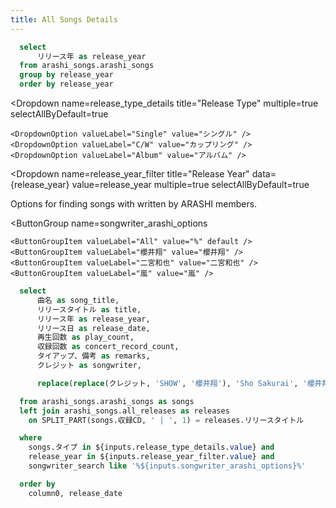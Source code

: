 ```yaml
---
title: All Songs Details
---
```


```sql release_year
  select
      リリース年 as release_year
  from arashi_songs.arashi_songs
  group by release_year
  order by release_year
```

<Dropdown 
  name=release_type_details
  title="Release Type"
  multiple=true
  selectAllByDefault=true
>
    <DropdownOption valueLabel="Single" value="シングル" />
    <DropdownOption valueLabel="C/W" value="カップリング" />
    <DropdownOption valueLabel="Album" value="アルバム" />
</Dropdown>

<Dropdown
    name=release_year_filter
    title="Release Year"
    data={release_year}
    value=release_year
    multiple=true
    selectAllByDefault=true
>
</Dropdown>


Options for finding songs with written by ARASHI members.

<ButtonGroup 
    name=songwriter_arashi_options 
>
    <ButtonGroupItem valueLabel="All" value="%" default />
    <ButtonGroupItem valueLabel="櫻井翔" value="櫻井翔" />
    <ButtonGroupItem valueLabel="二宮和也" value="二宮和也" />
    <ButtonGroupItem valueLabel="嵐" value="嵐" />
</ButtonGroup>





```sql details
  select
      曲名 as song_title,
      リリースタイトル as title,
      リリース年 as release_year,
      リリース日 as release_date,
      再生回数 as play_count,
      収録回数 as concert_record_count,
      タイアップ、備考 as remarks,
      クレジット as songwriter,

      replace(replace(クレジット, 'SHOW', '櫻井翔'), 'Sho Sakurai', '櫻井翔') as songwriter_search

  from arashi_songs.arashi_songs as songs
  left join arashi_songs.all_releases as releases
    on SPLIT_PART(songs.収録CD, ' | ', 1) = releases.リリースタイトル

  where 
    songs.タイプ in ${inputs.release_type_details.value} and
    release_year in ${inputs.release_year_filter.value} and
    songwriter_search like '%${inputs.songwriter_arashi_options}%'

  order by
    column0, release_date
```

<DataTable data={details} rows=all search=true >
    <Column id=song_title title="Title" />
    <Column id=title title="Release" />
    <Column id=release_date title="Release Day" />
    <Column id=play_count title="Play Counts" contentType=bar />
    <Column id=concert_record_count title="Live DVD Counts" contentType=bar />
    <Column id=remarks title="Remarks" />
    <Column id=songwriter title="Songwriters" />
</DataTable>

